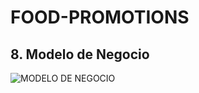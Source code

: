 # FOOD-PROMOTIONS

## 8. Modelo de Negocio

![MODELO DE NEGOCIO](https://user-images.githubusercontent.com/88407964/129804169-488c7316-6934-4433-a897-caa9652335a7.JPG)




